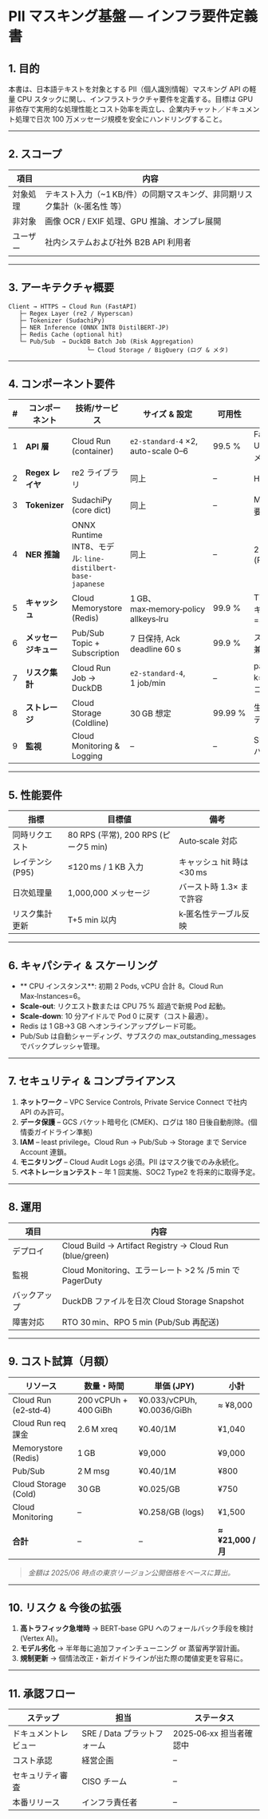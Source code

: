 # PII マスキング基盤 — インフラ要件定義書

## 1. 目的
本書は、日本語テキストを対象とする PII（個人識別情報）マスキング API の軽量 CPU スタックに関し、インフラストラクチャ要件を定義する。目標は GPU 非依存で実用的な処理性能とコスト効率を両立し、企業内チャット／ドキュメント処理で日次 100 万メッセージ規模を安全にハンドリングすること。

---
## 2. スコープ
| 項目 | 内容 |
|------|------|
| 対象処理 | テキスト入力（~1 KB/件）の同期マスキング、非同期リスク集計（k‑匿名性 等） |
| 非対象 | 画像 OCR / EXIF 処理、GPU 推論、オンプレ展開 |
| ユーザー | 社内システムおよび社外 B2B API 利用者 |

---
## 3. アーキテクチャ概要
```
Client → HTTPS → Cloud Run (FastAPI)
   ├─ Regex Layer (re2 / Hyperscan)
   ├─ Tokenizer (SudachiPy)
   ├─ NER Inference (ONNX INT8 DistilBERT‑JP)
   ├─ Redis Cache (optional hit)
   └─ Pub/Sub  → DuckDB Batch Job (Risk Aggregation)
                      └─ Cloud Storage / BigQuery (ログ & メタ)
```

---
## 4. コンポーネント要件
| # | コンポーネント | 技術/サービス | サイズ & 設定 | 可用性 | 補足 |
|---|--------------|---------------|---------------|--------|------|
| 1 | **API 層** | Cloud Run (container) | `e2-standard-4` ×2, auto-scale 0–6 | 99.5 % | FastAPI + Uvicorn、10 MiB メモリバッファ |
| 2 | **Regex レイヤ** | re2 ライブラリ | 同上 | – | Hyperscan 置換可 |
| 3 | **Tokenizer** | SudachiPy (core dict) | 同上 | – | MeCab 互換辞書不要 |
| 4 | **NER 推論** | ONNX Runtime INT8、モデル: `line-distilbert-base-japanese` | 同上 | – | 25–40 ms/1k 字 (P95) |
| 5 | **キャッシュ** | Cloud Memorystore (Redis) | 1 GB、max‑memory‑policy allkeys‑lru | 99.9 % | TTL 24 h、推論結果キー=SHA‑256(input) |
| 6 | **メッセージキュー** | Pub/Sub Topic + Subscription | 7 日保持, Ack deadline 60 s | 99.9 % | ストリームバッファ兼バックプレッシャ |
| 7 | **リスク集計** | Cloud Run Job → DuckDB | `e2-standard-4`, 1 job/min | – | parquet append; k=5, l=2, rarity スコア計算 |
| 8 | **ストレージ** | Cloud Storage (Coldline) | 30 GB 想定 | 99.99 % | 生ログ + マスク済みデータ保管 |
| 9 | **監視** | Cloud Monitoring & Logging | – | – | SLA/ErrorRate/GCS バケットサイズ等 |

---
## 5. 性能要件
| 指標 | 目標値 | 備考 |
|------|--------|------|
| 同時リクエスト | 80 RPS (平常), 200 RPS (ピーク5 min) | Auto‑scale 対応 |
| レイテンシ (P95) | ≤120 ms / 1 KB 入力 | キャッシュ hit 時は <30 ms |
| 日次処理量 | 1,000,000 メッセージ | バースト時 1.3× まで許容 |
| リスク集計更新 | T+5 min 以内 | k‑匿名性テーブル反映 |

---
## 6. キャパシティ & スケーリング
* ** CPU インスタンス**: 初期 2 Pods, vCPU 合計 8。Cloud Run Max‑Instances=6。 
* **Scale‑out**: リクエスト数または CPU 75 % 超過で新規 Pod 起動。 
* **Scale‑down**: 10 分アイドルで Pod 0 に戻す（コスト最適）。 
* Redis は 1 GB→3 GB へオンラインアップグレード可能。 
* Pub/Sub は自動シャーディング、サブスクの max_outstanding_messages でバックプレッシャ管理。

---
## 7. セキュリティ & コンプライアンス
1. **ネットワーク** – VPC Service Controls, Private Service Connect で社内 API のみ許可。
2. **データ保護** – GCS バケット暗号化 (CMEK)、ログは 180 日後自動削除。(個情委ガイドライン準拠)
3. **IAM** – least privilege。Cloud Run → Pub/Sub → Storage まで Service Account 連鎖。
4. **モニタリング** – Cloud Audit Logs 必須。PII はマスク後でのみ永続化。
5. **ペネトレーションテスト** – 年 1 回実施、SOC2 Type2 を将来的に取得予定。

---
## 8. 運用
| 項目 | 内容 |
|------|------|
| デプロイ | Cloud Build → Artifact Registry → Cloud Run (blue/green) |
| 監視 | Cloud Monitoring、エラーレート >2 % /5 min で PagerDuty |
| バックアップ | DuckDB ファイルを日次 Cloud Storage Snapshot |
| 障害対応 | RTO 30 min、RPO 5 min (Pub/Sub 再配送) |

---
## 9. コスト試算（月額）
| リソース | 数量・時間 | 単価 (JPY) | 小計 |
|----------|-----------|-----------|--------|
| Cloud Run (e2‑std‑4) | 200 vCPUh + 400 GiBh | ¥0.033/vCPUh, ¥0.0036/GiBh | ≈ ¥8,000 |
| Cloud Run req 課金 | 2.6 M xreq | ¥0.40/1M | ¥1,040 |
| Memorystore (Redis) | 1 GB | ¥9,000 | ¥9,000 |
| Pub/Sub | 2 M msg | ¥0.40/1M | ¥800 |
| Cloud Storage (Cold) | 30 GB | ¥0.025/GB | ¥750 |
| Cloud Monitoring | – | ¥0.258/GB (logs) | ¥1,500 |
| **合計** | – | – | **≈ ¥21,000 / 月** |

> *金額は 2025/06 時点の東京リージョン公開価格をベースに算出。*

---
## 10. リスク & 今後の拡張
1. **高トラフィック急増時** → BERT‑base GPU へのフォールバック手段を検討 (Vertex AI)。
2. **モデル劣化** → 半年毎に追加ファインチューニング or 蒸留再学習計画。
3. **規制更新** → 個情法改正・新ガイドラインが出た際の閾値変更を容易に。

---
## 11. 承認フロー
| ステップ | 担当 | ステータス |
|-----------|------|--------------|
| ドキュメントレビュー | SRE / Data プラットフォーム | 2025‑06‑xx 担当者確認中 |
| コスト承認 | 経営企画 | – |
| セキュリティ審査 | CISO チーム | – |
| 本番リリース | インフラ責任者 | – |

